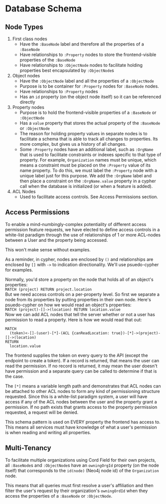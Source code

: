 # Database Schema

## Node Types

1. First class nodes
    - Have the `:BaseNode` label and therefore all the properties of a `:BaseNode`
    - Have relationships to `:Property` nodes to store the frontend-visible properties of the `:BaseNode`
    - Have relationships to `:ObjectNode` nodes to facilitate holding properties best encapsulated by `:ObjectNode`s
1. Object nodes
    - Have the `:ObjectNode` label and all the properties of a `:ObjectNode`
    - Purpose is to be container for `:Property` nodes for `:BaseNode` nodes.
    - Have relationships to `:Property` nodes
    - Has an `id` property (on the object node itself) so it can be referenced directly
1. Property nodes
    - Purpose is to hold the frontend-visible properties of a `:BaseNode` or `:ObjectNode`
    - Has a `value` property that stores the actual property of the `:BaseNode` or `:ObjectNode`
    - The reason for holding property values in separate nodes is to facilitate a schema that is able to track all changes to properties. Its more complex, but gives us a history of all changes.
    - Some `:Property` nodes have an additional label, such as `:OrgName` that is used to facilitate constraints or indexes specific to that type of property. For example, `Organization` names must be unique, which means a constraint must be placed on the `:Property` value of its name property. To do this, we must label the `:Property` node with a unique label just for this purpose. We add the  `:OrgName` label and then place a constraint on the `:OrgName.value` property in a cypher call when the database is initialized (or when a feature is added).
1. ACL Nodes
    - Used to facilitate access controls. See Access Permissions section.

## Access Permissions

To enable a mind-numbingly-complex potentiality of different access permission feature requests, we have elected to define access controls in a white-list paradigm through the use of relationships of 1 or more ACL-nodes between a User and the property being accessed. 

This won't make sense without examples.

As a reminder, in cypher, nodes are enclosed by `()` and relationships are enclosed by `[]` with `->` to indication directionality. We'll use psuedo-cypher for examples.

Normally, you'd store a property on the node that holds all of an object's properties:  
`MATCH (project) RETURN project.location`  
But we need access controls on a per-property level. So first we separate a node from its properties by putting properties in their own node. Here's psuedo-cypher on how we would read an object's properties:  
`MATCH (project)-[]->(location) RETURN location.value`  
Now we can add ACL nodes that tell the server whether or not a user has permission to read a property. Here is how we would read that out:  
```cypher
MATCH 
  (token)<-[]-(user)-[*]-(ACL {canReadLocation: true})-[*]->(project)-[]->(location)
RETURN 
  location.value
```
The frontend supplies the token on every query to the API (except the endpoint to create a token). If a record is returned, that means the user can read the permission. If no record is returned, it may mean the user doesn't have permission and a separate query can be called to determine if that is the case. 

The `[*]` means a variable length path and demonstrates that ACL nodes can be attached to other ACL nodes to form any kind of permissioning structure requested. Since this is a white-list paradigm system, a user will have access if any of the ACL nodes between the user and the property grant a permission. If no path exists that grants access to the property permission requested, a request will be denied.

This schema pattern is used on EVERY property the frontend has access to. This means all services must have knowledge of what a user's permission is when reading and writing all properties.

## Multi-Tenancy

To facilitate multiple organizations using Cord Field for their own projects, all `:BaseNode`s and `:ObjectNode`s have an `owningOrgId` property (on the node itself) that corresponds to the `id(node)` (Neo4j node id) of the `Organization` node. 

This means that all queries must first resolve a user's affiliation and then filter the user's request by their organization's `owningOrdId` when they access the properties of a `:BaseNode` or `:ObjectNode`.